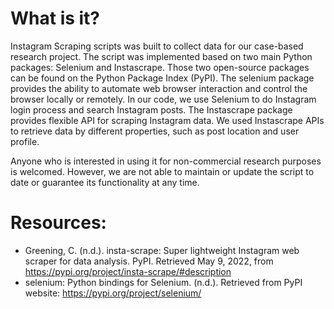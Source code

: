 # What is it?

Instagram Scraping scripts was built to collect data for our case-based research project. The script was implemented based on two main Python packages: Selenium and Instascrape. Those two open-source packages can be found on the Python Package Index (PyPI). The selenium package provides the ability to automate web browser interaction and control the browser locally or remotely. In our code, we use Selenium to do Instagram login process and search Instagram posts. The Instascrape package provides flexible API for scraping Instagram data. We used Instascrape APIs to retrieve data by different properties, such as post location and user profile. 

Anyone who is interested in using it for non-commercial research purposes is welcomed. However, we are not able to maintain or update the script to date or guarantee its functionality at any time.

# Resources:
- Greening, C. (n.d.). insta-scrape: Super lightweight Instagram web scraper for data analysis. PyPI. Retrieved May 9, 2022, from https://pypi.org/project/insta-scrape/#description
- selenium: Python bindings for Selenium. (n.d.). Retrieved from PyPI website: https://pypi.org/project/selenium/
